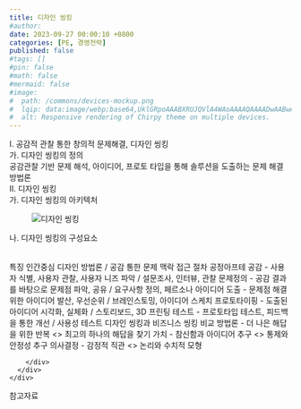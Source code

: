 ```yaml
---
title: 디자인 씽킹
#author: 
date: 2023-09-27 00:00:10 +0800
categories: [PE, 경영전략]
published: false
#tags: []
#pin: false
#math: false
#mermaid: false
#image:
#  path: /commons/devices-mockup.png
#  lqip: data:image/webp;base64,UklGRpoAAABXRUJQVlA4WAoAAAAQAAAADwAABwAAQUxQSDIAAAARL0AmbZurmr57yyIiqE8oiG0bejIYEQTgqiDA9vqnsUSI6H+oAERp2HZ65qP/VIAWAFZQOCBCAAAA8AEAnQEqEAAIAAVAfCWkAALp8sF8rgRgAP7o9FDvMCkMde9PK7euH5M1m6VWoDXf2FkP3BqV0ZYbO6NA/VFIAAAA
#  alt: Responsive rendering of Chirpy theme on multiple devices.
---
```


<div class="post-wrap">
  <div class="para">
    <div class="para-title">
      I. 공감적 관찰 통한 창의적 문제해결, 디자인 씽킹
    </div>
    <div class="para-cntnt">
      <div class="para">
        <div class="para-title">
          가. 디자인 씽킹의 정의
        </div>
        <div class="para-cntnt">
            공감관찰 기반 문제 해석, 아이디어, 프로토 타입을 통해 솔루션을 도출하는 문제 해결 방법론
        </div>
      </div>
    </div>
  </div>
  
  <div class="para">
    <div class="para-title">
      II. 디자인 씽킹
    </div>
    <div class="para-cntnt">
      <div class="para">
        <div class="para-title">
          가. 디자인 씽킹의 아키텍처
        </div>
        <div class="para-cntnt">
          <figure class="post-figure">
            <img src="/assets/img/posts/디자인-씽킹.png" alt="디자인 씽킹">
<!--            <figcaption>Source: Unveiling the Metaverse: Exploring Emerging Trends, Multifaceted Perspectives, and Future Challenges</figcaption>-->
          </figure>
        </div>
      </div>
      <div class="para">
        <div class="para-title">
          나. 디자인 씽킹의 구성요소
        </div>
        <div class="para-cntnt">
          <table class="post-table">
          </table>
          특징
  인간중심 디자인 방법론 / 공감 통한 문제 맥락 접근
절차 공정아프테
  공감 - 사용자 식별, 사용자 관찰, 사용자 니즈 파악 / 설문조사, 인터뷰, 관찰
  문제정의 - 공감 결과를 바탕으로 문제점 파악, 공유 / 요구사항 정의, 페르소나
  아이디어 도출 - 문제점 해결위한 아이디어 발산, 우선순위 / 브레인스토밍, 아이디어 스케치
  프로토타이핑 - 도출된 아이디어 시각화, 실체화 / 스토리보드, 3D 프린팅
  테스트 - 프로토타입 테스트, 피드백을 통한 개선 / 사용성 테스트
디자인 씽킹과 비즈니스 씽킹 비교
  방법론 - 더 나은 해답을 위한 반복 &lt;&gt; 최고의 하나의 해답을 찾기
  가치 - 참신함과 아이디어 추구 &lt;&gt; 통제와 안정성 추구
  의사결정 - 감정적 직관 &lt;&gt; 논리와 수치적 모형

        </div>
      </div>
    </div>
  </div>

  <div class="refr-wrap">
    <div class="refr-title">
        참고자료
    </div>
    <ol class="refr-list">
    <!--    <li>(나현식, 최대선) <a target="_blank" href="https://scienceon.kisti.re.kr/commons/util/originalView.do?cn=JAKO202225948430499&oCn=JAKO202225948430499&dbt=JAKO&journal=NJOU00291864">메타버스 보안 위협 요소 및 대응 방안 검토</a></li>-->
    <!--    <li>(M. Uddin, S. Manickam, H. Ullah, M. Obaidat and A. Dandoush) <a target="_blank" href="https://ieeexplore.ieee.org/abstract/document/10138386">Unveiling the Metaverse: Exploring Emerging Trends, Multifaceted Perspectives, and Future Challenges</a></li>-->
    </ol>
  </div>
</div>
